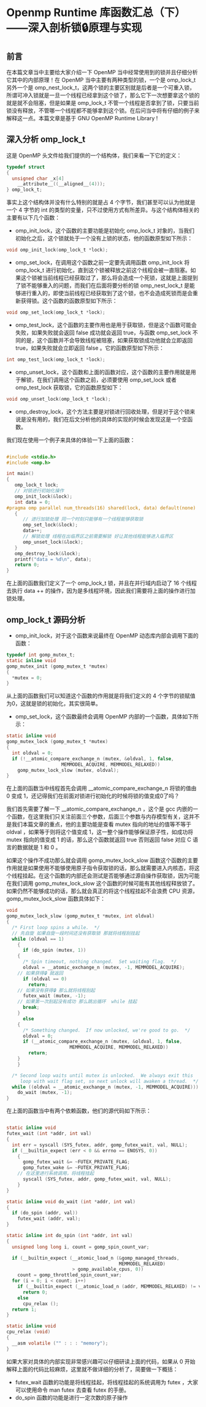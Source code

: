 # Openmp Runtime 库函数汇总（下）——深入剖析锁🔒原理与实现

## 前言

在本篇文章当中主要给大家介绍一下 OpenMP 当中经常使用到的锁并且仔细分析它其中的内部原理！在 OpenMP 当中主要有两种类型的锁，一个是 omp_lock_t 另外一个是 omp_nest_lock_t，这两个锁的主要区别就是后者是一个可重入锁，所谓可冲入锁就是一旦一个线程已经拿到这个锁了，那么它下一次想要拿这个锁的就是就不会阻塞，但是如果是 omp_lock_t 不管一个线程是否拿到了锁，只要当前锁没有释放，不管哪一个线程都不能够拿到这个锁。在后问当中将有仔细的例子来解释这一点。本篇文章是基于 GNU OpenMP Runtime Library !

## 深入分析 omp_lock_t

这是 OpenMP 头文件给我们提供的一个结构体，我们来看一下它的定义：

```c
typedef struct
{
  unsigned char _x[4] 
    __attribute__((__aligned__(4)));
} omp_lock_t;
```

事实上这个结构体并没有什么特别的就是占 4 个字节，我们甚至可以认为他就是一个 4 字节的 int 的类型的变量，只不过使用方式有所差异。与这个结构体相关的主要有以下几个函数：

- omp_init_lock，这个函数的主要功能是初始化 omp_lock_t 对象的，当我们初始化之后，这个锁就处于一个没有上锁的状态，他的函数原型如下所示：

```c
void omp_init_lock(omp_lock_t *lock);
```

- omp_set_lock，在调用这个函数之前一定要先调用函数 omp_init_lock 将 omp_lock_t 进行初始化，直到这个锁被释放之前这个线程会被一直阻塞。如果这个锁被当前线程已经获取过了，那么将会造成一个死锁，这就是上面提到了锁不能够重入的问题，而我们在后面将要分析的锁 omp_nest_lock_t 是能够进行重入的，即使当前线程已经获取到了这个锁，也不会造成死锁而是会重新获得锁。这个函数的函数原型如下所示：

```c
void omp_set_lock(omp_lock_t *lock);
```

- omp_test_lock，这个函数的主要作用也是用于获取锁，但是这个函数可能会失败，如果失败就会返回 false 成功就会返回 true，与函数 omp_set_lock 不同的是，这个函数并不会导致线程被阻塞，如果获取锁成功他就会立即返回 true，如果失败就会立即返回 false 。它的函数原型如下所示：

```c
int omp_test_lock(omp_lock_t *lock); 
```

- omp_unset_lock，这个函数和上面的函数对应，这个函数的主要作用就是用于解锁，在我们调用这个函数之前，必须要使用 omp_set_lock 或者 omp_test_lock 获取锁，它的函数原型如下：

```c
void omp_unset_lock(omp_lock_t *lock);
```

- omp_destroy_lock，这个方法主要是对锁进行回收处理，但是对于这个锁来说是没有用的，我们在后文分析他的具体的实现的时候会发现这是一个空函数。

我们现在使用一个例子来具体的体验一下上面的函数：

```c

#include <stdio.h>
#include <omp.h>

int main()
{
   omp_lock_t lock;
   // 对锁进行初始化操作
   omp_init_lock(&lock);
   int data = 0;
#pragma omp parallel num_threads(16) shared(lock, data) default(none)
   {
      // 进行加锁处理 同一个时刻只能够有一个线程能够获取锁
      omp_set_lock(&lock);
      data++;
      // 解锁处理 线程在出临界区之前需要解锁 好让其他线程能够进入临界区
      omp_unset_lock(&lock);
   }
   omp_destroy_lock(&lock);
   printf("data = %d\n", data);
   return 0;
}
```

在上面的函数我们定义了一个 omp_lock_t 锁，并且在并行域内启动了 16 个线程去执行 data ++ 的操作，因为是多线程环境，因此我们需要将上面的操作进行加锁处理。

## omp_lock_t 源码分析

- omp_init_lock，对于这个函数来说最终在 OpenMP 动态库内部会调用下面的函数：

```c
typedef int gomp_mutex_t;
static inline void
gomp_mutex_init (gomp_mutex_t *mutex)
{
  *mutex = 0;
}
```

从上面的函数我们可以知道这个函数的作用就是将我们定义的 4 个字节的锁赋值为0，这就是锁的初始化，其实很简单。

- omp_set_lock，这个函数最终会调用 OpenMP 内部的一个函数，具体如下所示：

```c
static inline void
gomp_mutex_lock (gomp_mutex_t *mutex)
{
  int oldval = 0;
  if (!__atomic_compare_exchange_n (mutex, &oldval, 1, false,
				    MEMMODEL_ACQUIRE, MEMMODEL_RELAXED))
    gomp_mutex_lock_slow (mutex, oldval);
}
```

在上面的函数当中线程首先会调用 __atomic_compare_exchange_n 将锁的值由 0 变成 1，还记得我们在前面对锁进行初始化的时候将锁的值变成0了吗？

我们首先需要了解一下 __atomic_compare_exchange_n ，这个是  gcc 内嵌的一个函数，在这里我们只关注前面三个参数，后面三个参数与内存模型有关，这并不是我们本篇文章的重点，他的主要功能是查看 mutex 指向的地址的值等不等于 oldval ，如果等于则将这个值变成 1，这一整个操作能够保证原子性，如成功将 mutex 指向的值变成 1 的话，那么这个函数就返回 true 否则返回 false 对应 C 语言的数据就是 1 和 0 。

如果这个操作不成功那么就会调用 gomp_mutex_lock_slow 函数这个函数的主要作用就是如果使用不能够使用原子指令获取锁的话，那么就需要进入内核态，将这个线程挂起。在这个函数的内部还会测试是否能够通过源自操作获取锁，因为可能在我们调用 gomp_mutex_lock_slow 这个函数的时候可能有其他线程释放锁了。如果仍然不能够成功的话，那么就会真正的将这个线程挂起不会浪费 CPU 资源，gomp_mutex_lock_slow 函数具体如下：

```c
void
gomp_mutex_lock_slow (gomp_mutex_t *mutex, int oldval)
{
  /* First loop spins a while.  */
  // 先自旋 如果自旋一段时间还没有获取锁 那就将线程刮挂起
  while (oldval == 1)
    {
      if (do_spin (mutex, 1))
	{
	  /* Spin timeout, nothing changed.  Set waiting flag.  */
	  oldval = __atomic_exchange_n (mutex, -1, MEMMODEL_ACQUIRE);
    // 如果获得🔒 就返回
	  if (oldval == 0)
	    return;
    // 如果没有获得🔒 那么就将线程刮起
	  futex_wait (mutex, -1);
    // 如果第一次刮起没有成功 那么跳出循环  while 挂起
	  break;
	}
      else
	{
	  /* Something changed.  If now unlocked, we're good to go.  */
	  oldval = 0;
	  if (__atomic_compare_exchange_n (mutex, &oldval, 1, false,
					   MEMMODEL_ACQUIRE, MEMMODEL_RELAXED))
	    return;
	}
    }

  /* Second loop waits until mutex is unlocked.  We always exit this
     loop with wait flag set, so next unlock will awaken a thread.  */
  while ((oldval = __atomic_exchange_n (mutex, -1, MEMMODEL_ACQUIRE)))
    do_wait (mutex, -1);
}

```

在上面的函数当中有两个依赖函数，他们的源代码如下所示：

```c

static inline void
futex_wait (int *addr, int val)
{
  int err = syscall (SYS_futex, addr, gomp_futex_wait, val, NULL);
  if (__builtin_expect (err < 0 && errno == ENOSYS, 0))
    {
      gomp_futex_wait &= ~FUTEX_PRIVATE_FLAG;
      gomp_futex_wake &= ~FUTEX_PRIVATE_FLAG;
    // 在这里进行系统调用，将线程挂起 
      syscall (SYS_futex, addr, gomp_futex_wait, val, NULL);
    }
}

static inline void do_wait (int *addr, int val)
{
  if (do_spin (addr, val))
    futex_wait (addr, val);
}

static inline int do_spin (int *addr, int val)
{
  unsigned long long i, count = gomp_spin_count_var;

  if (__builtin_expect (__atomic_load_n (&gomp_managed_threads,
                                         MEMMODEL_RELAXED)
                        > gomp_available_cpus, 0))
    count = gomp_throttled_spin_count_var;
  for (i = 0; i < count; i++)
    if (__builtin_expect (__atomic_load_n (addr, MEMMODEL_RELAXED) != val, 0))
      return 0;
    else
      cpu_relax ();
  return 1;
}

static inline void
cpu_relax (void)
{
  __asm volatile ("" : : : "memory");
}
```

如果大家对具体的内部实现非常感兴趣可以仔细研读上面的代码，如果从 0 开始解释上面的代码比较麻烦，这里就不做详细的分析了，简要做一下概括：

- futex_wait 函数的功能是将线程挂起，将线程挂起的系统调用为 futex ，大家可以使用命令 man futex 去查看 futex 的手册。
- do_spin 函数的功能是进行一定次数的原子操作
